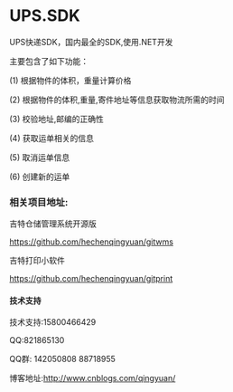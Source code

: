 # UPS.SDK

UPS快递SDK，国内最全的SDK,使用.NET开发

主要包含了如下功能：

(1) 根据物件的体积，重量计算价格

(2) 根据物件的体积,重量,寄件地址等信息获取物流所需的时间

(3) 校验地址,邮编的正确性

(4) 获取运单相关的信息

(5) 取消运单信息

(6) 创建新的运单





### 相关项目地址:

吉特仓储管理系统开源版

https://github.com/hechenqingyuan/gitwms

吉特打印小软件

https://github.com/hechenqingyuan/gitprint


#### 技术支持

技术支持:15800466429

QQ:821865130

QQ群: 142050808 88718955

博客地址:http://www.cnblogs.com/qingyuan/
